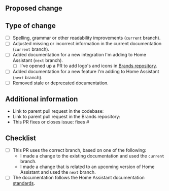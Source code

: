 ## Proposed change
<!-- 
    Describe the big picture of your changes here to communicate to the
    maintainers why we should accept this pull request. If it fixes a bug
    or resolves a feature request, be sure to link to that issue in the 
    additional information section.
-->



## Type of change
<!--
    What types of changes does your PR introduce to our documentation/website?
    Put an `x` in the boxes that apply. You can also fill these out after
    creating the PR.
-->

- [ ] Spelling, grammar or other readability improvements (`current` branch).
- [ ] Adjusted missing or incorrect information in the current documentation (`current` branch).
- [ ] Added documentation for a new integration I'm adding to Home Assistant (`next` branch).
  - [ ] I've opened up a PR to add logo's and icons in [Brands repository](https://github.com/home-assistant/brands).
- [ ] Added documentation for a new feature I'm adding to Home Assistant (`next` branch).
- [ ] Removed stale or deprecated documentation.

## Additional information
<!--
    Details are important, and help maintainers processing your PR.
    Please be sure to fill out additional details, if applicable.
-->

- Link to parent pull request in the codebase: 
- Link to parent pull request in the Brands repository: 
- This PR fixes or closes issue: fixes #

## Checklist
<!--
    Put an `x` in the boxes that apply. You can also fill these out after
    creating the PR. If you're unsure about any of them, don't hesitate to ask.
    We're here to help! This is simply a reminder of what we are going to look
    for before merging your code.
-->

- [ ] This PR uses the correct branch, based on one of the following:
  - I made a change to the existing documentation and used the `current` branch.
  - I made a change that is related to an upcoming version of Home Assistant and used the `next` branch.
- [ ] The documentation follows the Home Assistant documentation [standards].

[standards]: https://developers.home-assistant.io/docs/documenting/standards
